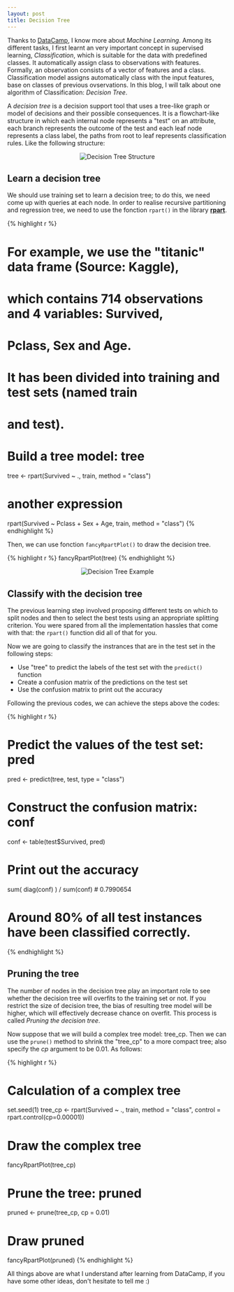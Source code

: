 ```yaml
---
layout: post
title: Decision Tree
---
```


Thanks to [DataCamp][DataCamp], I know more about _Machine Learning_. Among its 
different tasks, I first learnt an very important concept in supervised learning,
 _Classification_, which is suitable for the data with predefined classes. It 
automatically assign class to observations with features. Formally, an 
observation consists of a vector of features and a class. Classification model 
assigns automatically class with the input features, base on classes of previous 
ovservations. In this blog, I will talk about one algorithm of Classification: 
_Decision Tree_.


A _decision tree_ is a decision support tool that uses a tree-like graph or 
model of decisions and their possible consequences. It is a flowchart-like 
structure in which each internal node represents a "test" on an attribute, 
each branch represents the outcome of the test and each leaf node represents 
a class label, the paths from root to leaf represents classification rules. 
Like the following structure:

<p align="center"><img alt="Decision Tree Structure" src="{{ site.baseurl }}/
images/20160823-decision-tree-structure.png"/></p>

## Learn a decision tree

We should use training set to learn a decision tree; to do this, we need come up 
with queries at each node. In order to realise recursive partitioning and 
regression tree, we need to use the fonction `rpart()` in the library 
[**rpart**][package-rpart]. 

{% highlight r %}
# For example, we use the "titanic" data frame (Source: Kaggle),
# which contains 714 observations and 4 variables: Survived, 
# Pclass, Sex and Age.
# It has been divided into training and test sets (named train 
# and test).
# Build a tree model: tree
tree <- rpart(Survived ~ ., train, method = "class")
# another expression
rpart(Survived ~ Pclass + Sex + Age, train, method = "class")
{% endhighlight %}

Then, we can use fonction `fancyRpartPlot()` to draw the decision tree.

{% highlight r %}
fancyRpartPlot(tree)
{% endhighlight %}

<p align="center"><img alt="Decision Tree Example" src="{{site.baseurl }}/
images/20160824-decision-tree-example.png"/></p>

## Classify with the decision tree

The previous learning step involved proposing different tests on which to 
split nodes and then to select the best tests using an appropriate splitting 
criterion. You were spared from all the implementation hassles that come 
with that: the `rpart()` function did all of that for you.

Now we are going to classify the instrances that are in the test set in 
the following steps:

* Use "tree" to predict the labels of the test set with the `predict()` 
function
* Create a confusion matrix of the predictions on the test set
* Use the confusion matrix to print out the accuracy

Following the previous codes, we can achieve the steps above the codes:

{% highlight r %}
# Predict the values of the test set: pred
pred <- predict(tree, test, type = "class")

# Construct the confusion matrix: conf
conf <- table(test$Survived, pred)

# Print out the accuracy
sum( diag(conf) ) / sum(conf)  # 0.7990654
# Around 80% of all test instances have been classified correctly.
{% endhighlight %}

## Pruning the tree

The number of nodes in the decision tree play an important role to see 
whether the decision tree will overfits to the training set or not. If 
you restrict the size of decision tree, the bias of resulting tree model will 
be higher, which will effectively decrease chance on overfit. This process 
is called _Pruning the decision tree_.

Now suppose that we will build a complex tree model: tree_cp. Then we can 
use the `prune()` method to shrink the "tree_cp" to a more compact tree; 
also specify the _cp_ argument to be 0.01. As follows:

{% highlight r %}
# Calculation of a complex tree
set.seed(1)
tree_cp <- rpart(Survived ~ ., train, method = "class", 
           control = rpart.control(cp=0.00001))

# Draw the complex tree
fancyRpartPlot(tree_cp)

# Prune the tree: pruned
pruned <- prune(tree_cp, cp = 0.01)

# Draw pruned
fancyRpartPlot(pruned)
{% endhighlight %}


All things above are what I understand after learning from DataCamp, if you 
have some other ideas, don't hesitate to tell me :)


[DataCamp]:https://www.datacamp.com/home
[package-rpart]:https://cran.r-project.org/web/packages/rpart/rpart.pdf
